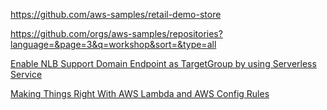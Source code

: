https://github.com/aws-samples/retail-demo-store

https://github.com/orgs/aws-samples/repositories?language=&page=3&q=workshop&sort=&type=all

[Enable NLB Support Domain Endpoint as TargetGroup by using Serverless Service](https://github.com/aws-samples/aws-networking-workshop-sample)

[Making Things Right With AWS Lambda and AWS Config Rules](https://github.com/aws-samples/aws-serverless-config-rules-workshop)